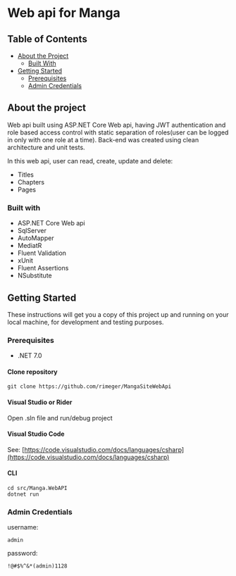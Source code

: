 # Web api for Manga 

## Table of Contents

* [About the Project](#about-the-project)
  * [Built With](#built-with)
* [Getting Started](#getting-started)
  * [Prerequisites](#prerequisites)
  * [Admin Credentials](#admin-credentials)

## About the project

Web api built using ASP.NET Core Web api, having JWT authentication and role based access control with static separation of roles(user can be logged in only with one role at a time). 
Back-end was created using clean architecture and unit tests.

In this web api, user can read, create, update and delete:
* Titles
* Chapters
* Pages

### Built with
* ASP.NET Core Web api
* SqlServer
* AutoMapper
* MediatR
* Fluent Validation
* xUnit
* Fluent Assertions
* NSubstitute   

## Getting Started
These instructions will get you a copy of this project up and running on your local machine, for development and testing purposes.

### Prerequisites
- .NET 7.0 

#### Clone repository
```
git clone https://github.com/rimeger/MangaSiteWebApi
```
#### Visual Studio or Rider
Open .sln file and run/debug project
#### Visual Studio Code
See: [https://code.visualstudio.com/docs/languages/csharp](https://code.visualstudio.com/docs/languages/csharp)
#### CLI
```
cd src/Manga.WebAPI
dotnet run
```

### Admin Credentials
username:
```
admin
```
password:
```
!@#$%^&*(admin)1128
```
